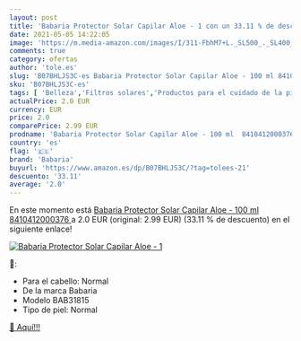 ```yaml
---
layout: post
title: 'Babaria Protector Solar Capilar Aloe - 1 con un 33.11 % de descuento'
date: 2021-05-05 14:22:05
image: 'https://m.media-amazon.com/images/I/311-FbhM7+L._SL500_._SL400_.jpg'
comments: true
category: ofertas
author: 'tole.es'
slug: 'B07BHLJS3C-es Babaria Protector Solar Capilar Aloe - 100 ml 8410412000376'
sku: 'B07BHLJS3C-es'
tags: [ 'Belleza','Filtros solares','Productos para el cuidado de la piel','Protectores solares y bronceado','babaria', ]
actualPrice: 2.0 EUR
currency: EUR
price: 2.0
comparePrice: 2.99 EUR
prodname: 'Babaria Protector Solar Capilar Aloe - 100 ml  8410412000376 '
country: 'es'
flag: '🇪🇸'
brand: 'Babaria'
buyurl: 'https://www.amazon.es/dp/B07BHLJS3C/?tag=tolees-21'
descuento: '33.11'
average: '2.0'
---
```


En este momento está [Babaria Protector Solar Capilar Aloe - 100 ml  8410412000376 ](https://www.amazon.es/dp/B07BHLJS3C/?tag=tolees-21) a 2.0 EUR (original: 2.99 EUR) (33.11 %  de descuento) en el siguiente enlace!

[![Babaria Protector Solar Capilar Aloe - 1](https://m.media-amazon.com/images/I/311-FbhM7+L._SL500_._SL400_.jpg)](https://www.amazon.es/dp/B07BHLJS3C/?tag=tolees-21)

🔎:

- Para el cabello: Normal
- De la marca Babaria
- Modelo BAB31815
- Tipo de piel: Normal

[🛒 Aquí!!!](https://www.amazon.es/dp/B07BHLJS3C/?tag=tolees-21)
